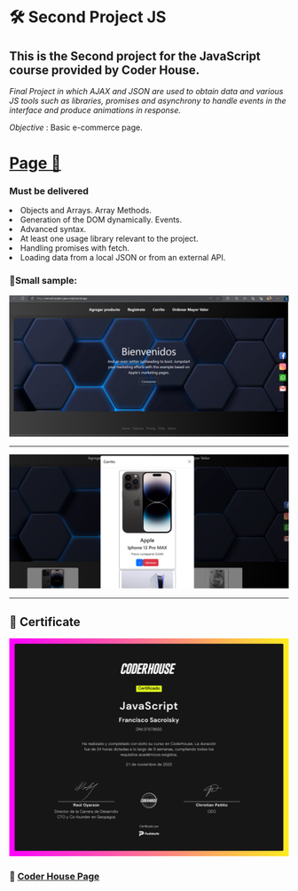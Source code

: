 <h1 >🛠️ Second Project JS </h1>

<h2 >This is the Second project for the JavaScript course provided by Coder House.  </h2>


_Final Project in which AJAX and JSON are used to obtain data and various JS tools such as libraries, promises and asynchrony to handle events in the interface and produce animations in response._

*Objective* : Basic e-commerce page.

#  [Page 🚀](https://second-project-java-script.vercel.app/)
### Must be delivered

  <li>Objects and Arrays. Array Methods.
</li>
  <li>Generation of the DOM dynamically. Events.</li>
  <li>Advanced syntax.</li>
    <li>At least one usage library relevant to the project.</li>
      <li>Handling promises with fetch.</li>
        <li>Loading data from a local JSON or from an external API.</li>

 ### 🔩Small sample:

<img src="assets/img_1.png">
<hr>
<img  src="assets/img_2.png">
<hr>


## 📄 Certificate
<img  src="./assets/63abb2fa51b198000e403aee.png">

### 🚀 [Coder House Page](https://www.coderhouse.es/)
